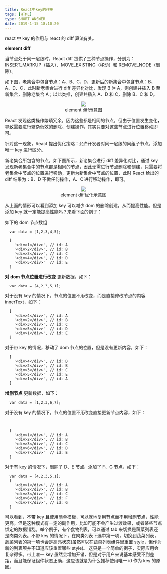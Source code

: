 ```yaml
---
title: React中key的作用
tags: [HTML]
type: SHORT_ANSWER
date: 2019-1-15 18:10:20
---
```


react 中 key 的作用与 react 的 diff 算法有关。

**element diff**

当节点处于同一层级时，React diff 提供了三种节点操作，分别为：INSERT_MARKUP（插入）、MOVE_EXISTING（移动）和 REMOVE_NODE（删除）。

如下图，老集合中包含节点：A、B、C、D，更新后的新集合中包含节点：B、A、D、C，此时新老集合进行 diff 差异化对比，发现 B != A，则创建并插入 B 至新集合，删除老集合 A；以此类推，创建并插入 A、D 和 C，删除 B、C 和 D。

 <center><img src="http://blog-bed.oss-cn-beijing.aliyuncs.com/React%E4%B8%ADkey%E7%9A%84%E4%BD%9C%E7%94%A8/element%20diff%E7%A4%BA%E6%84%8F%E5%9B%BE.png" /></center>
 <center>element diff示意图</center>

React 发现这类操作繁琐冗余，因为这些都是相同的节点，但由于位置发生变化，导致需要进行繁杂低效的删除、创建操作，其实只要对这些节点进行位置移动即可。

针对这一现象，React 提出优化策略：允许开发者对同一层级的同组子节点，添加唯一 key 进行区分。

新老集合所包含的节点，如下图所示，新老集合进行 diff 差异化对比，通过 key 发现新老集合中的节点都是相同的节点，因此无需进行节点删除和创建，只需要将老集合中节点的位置进行移动，更新为新集合中节点的位置，此时 React 给出的 diff 结果为：B、D 不做任何操作，A、C 进行移动操作，即可。

 <center><img src="http://blog-bed.oss-cn-beijing.aliyuncs.com/React%E4%B8%ADkey%E7%9A%84%E4%BD%9C%E7%94%A8/element%20diff%E4%BC%98%E5%8C%96%E7%A4%BA%E6%84%8F%E5%9B%BE.png" /></center>
 <center>element diff优化示意图</center>

从上面的情形可以看到添加 key 可以减少 dom 的删除创建，从而提高性能。但是添加 key 就一定能提高性能吗？来看下面的例子：

如下的 dom 节点数组

```
  var data = [1,2,3,4,5];

  [
    '<div>1</div>', // id: A
    '<div>2</div>', // id: B
    '<div>3</div>', // id: C
    '<div>4</div>', // id: D
    '<div>5</div>'  // id: E
  ]
```

**对 dom 节点位置进行改变**
更新数据，如下：

```
  var data = [4,2,3,5,1];
```

对于没有 key 的情况下，节点的位置不用改变，而是直接修改节点的内容 innerText，如下：

```
  [
    '<div>4</div>', // id: A
    '<div>2</div>', // id: B
    '<div>3</div>', // id: C
    '<div>5</div>'  // id: D
    '<div>1</div>', // id: E
  ]
```

对于带 key 的情况，移动了 dom 节点的位置，但是没有更新内容，如下：

```
  [
    '<div>4</div>', // id: D
    '<div>2</div>', // id: B
    '<div>3</div>', // id: C
    '<div>5</div>'  // id: E
    '<div>1</div>', // id: A
  ]
```

**增删节点**
更新数据，如下：

```
  var data = [1,2,3,6,7];
```

对于没有 key 的情况下，节点的位置不用改变直接更新节点内容，如下：

```


  [
    '<div>1</div>', // id: A
    '<div>2</div>', // id: B
    '<div>3</div>', // id: C
    '<div>6</div>', // id: D
    '<div>7</div>'  // id: E
  ]
```

对于有 key 的情况下，删除了 D、E 节点，添加了 F、G 节点，如下：

```
  var data = [4,2,3,5,1];
  [
    '<div>1</div>', // id: A
    '<div>2</div>', // id: B
    '<div>3</div>', // id: C
    '<div>6</div>'  // id: F
    '<div>7</div>', // id: G
  ]
```

可以看到，不带 key 且使用简单模板，可以就地复用节点而不用增删节点，性能更高。但是这种模式有一定的副作用，比如可能不会产生过渡效果，或者某些节点绑定的数据错乱。举个例子，有个食物列表，可以通过 tab 来切换是蔬菜列表还是肉类列表。不带 key 的情况下，在肉类列表下选中第一项，切换到蔬菜列表，蔬菜列表的第一项也会是高亮状态(虽然可以在蔬菜列表组件里重置 style，但作为新的列表项并不知道应该重置哪些 style)。
这只是一个简单的例子，实际应用会复杂得多。带上唯一 key 虽然会增加开销，但是对于用户来说基本感受不到差距，而且能保证组件状态正确，这应该就是为什么推荐使用唯一 id 作为 key 的原因。
